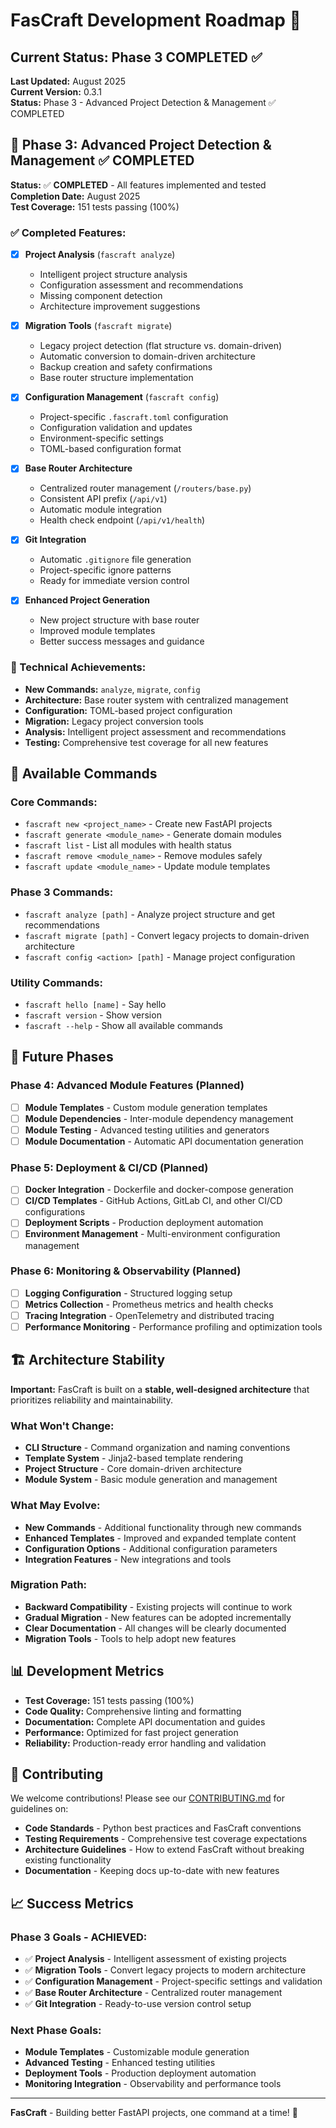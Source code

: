 # FasCraft Development Roadmap 🚀

## **Current Status: Phase 3 COMPLETED** ✅

**Last Updated:** August 2025  
**Current Version:** 0.3.1  
**Status:** Phase 3 - Advanced Project Detection & Management ✅ COMPLETED

## **🎯 Phase 3: Advanced Project Detection & Management** ✅ COMPLETED

**Status:** ✅ **COMPLETED** - All features implemented and tested  
**Completion Date:** August 2025  
**Test Coverage:** 151 tests passing (100%)

### **✅ Completed Features:**

- [x] **Project Analysis** (`fascraft analyze`)
  - Intelligent project structure analysis
  - Configuration assessment and recommendations
  - Missing component detection
  - Architecture improvement suggestions

- [x] **Migration Tools** (`fascraft migrate`)
  - Legacy project detection (flat structure vs. domain-driven)
  - Automatic conversion to domain-driven architecture
  - Backup creation and safety confirmations
  - Base router structure implementation

- [x] **Configuration Management** (`fascraft config`)
  - Project-specific `.fascraft.toml` configuration
  - Configuration validation and updates
  - Environment-specific settings
  - TOML-based configuration format

- [x] **Base Router Architecture**
  - Centralized router management (`/routers/base.py`)
  - Consistent API prefix (`/api/v1`)
  - Automatic module integration
  - Health check endpoint (`/api/v1/health`)

- [x] **Git Integration**
  - Automatic `.gitignore` file generation
  - Project-specific ignore patterns
  - Ready for immediate version control

- [x] **Enhanced Project Generation**
  - New project structure with base router
  - Improved module templates
  - Better success messages and guidance

### **🔧 Technical Achievements:**

- **New Commands:** `analyze`, `migrate`, `config`
- **Architecture:** Base router system with centralized management
- **Configuration:** TOML-based project configuration
- **Migration:** Legacy project conversion tools
- **Analysis:** Intelligent project assessment and recommendations
- **Testing:** Comprehensive test coverage for all new features

## **🚀 Available Commands**

### **Core Commands:**
- `fascraft new <project_name>` - Create new FastAPI projects
- `fascraft generate <module_name>` - Generate domain modules
- `fascraft list` - List all modules with health status
- `fascraft remove <module_name>` - Remove modules safely
- `fascraft update <module_name>` - Update module templates

### **Phase 3 Commands:**
- `fascraft analyze [path]` - Analyze project structure and get recommendations
- `fascraft migrate [path]` - Convert legacy projects to domain-driven architecture
- `fascraft config <action> [path]` - Manage project configuration

### **Utility Commands:**
- `fascraft hello [name]` - Say hello
- `fascraft version` - Show version
- `fascraft --help` - Show all available commands

## **🔮 Future Phases**

### **Phase 4: Advanced Module Features** (Planned)
- [ ] **Module Templates** - Custom module generation templates
- [ ] **Module Dependencies** - Inter-module dependency management
- [ ] **Module Testing** - Advanced testing utilities and generators
- [ ] **Module Documentation** - Automatic API documentation generation

### **Phase 5: Deployment & CI/CD** (Planned)
- [ ] **Docker Integration** - Dockerfile and docker-compose generation
- [ ] **CI/CD Templates** - GitHub Actions, GitLab CI, and other CI/CD configurations
- [ ] **Deployment Scripts** - Production deployment automation
- [ ] **Environment Management** - Multi-environment configuration management

### **Phase 6: Monitoring & Observability** (Planned)
- [ ] **Logging Configuration** - Structured logging setup
- [ ] **Metrics Collection** - Prometheus metrics and health checks
- [ ] **Tracing Integration** - OpenTelemetry and distributed tracing
- [ ] **Performance Monitoring** - Performance profiling and optimization tools

## **🏗️ Architecture Stability**

**Important:** FasCraft is built on a **stable, well-designed architecture** that prioritizes reliability and maintainability. 

### **What Won't Change:**
- **CLI Structure** - Command organization and naming conventions
- **Template System** - Jinja2-based template rendering
- **Project Structure** - Core domain-driven architecture
- **Module System** - Basic module generation and management

### **What May Evolve:**
- **New Commands** - Additional functionality through new commands
- **Enhanced Templates** - Improved and expanded template content
- **Configuration Options** - Additional configuration parameters
- **Integration Features** - New integrations and tools

### **Migration Path:**
- **Backward Compatibility** - Existing projects will continue to work
- **Gradual Migration** - New features can be adopted incrementally
- **Clear Documentation** - All changes will be clearly documented
- **Migration Tools** - Tools to help adopt new features

## **📊 Development Metrics**

- **Test Coverage:** 151 tests passing (100%)
- **Code Quality:** Comprehensive linting and formatting
- **Documentation:** Complete API documentation and guides
- **Performance:** Optimized for fast project generation
- **Reliability:** Production-ready error handling and validation

## **🤝 Contributing**

We welcome contributions! Please see our [CONTRIBUTING.md](CONTRIBUTING.md) for guidelines on:

- **Code Standards** - Python best practices and FasCraft conventions
- **Testing Requirements** - Comprehensive test coverage expectations
- **Architecture Guidelines** - How to extend FasCraft without breaking existing functionality
- **Documentation** - Keeping docs up-to-date with new features

## **📈 Success Metrics**

### **Phase 3 Goals - ACHIEVED:**
- ✅ **Project Analysis** - Intelligent assessment of existing projects
- ✅ **Migration Tools** - Convert legacy projects to modern architecture
- ✅ **Configuration Management** - Project-specific settings and validation
- ✅ **Base Router Architecture** - Centralized router management
- ✅ **Git Integration** - Ready-to-use version control setup

### **Next Phase Goals:**
- **Module Templates** - Customizable module generation
- **Advanced Testing** - Enhanced testing utilities
- **Deployment Tools** - Production deployment automation
- **Monitoring Integration** - Observability and performance tools

---

**FasCraft** - Building better FastAPI projects, one command at a time! 🚀